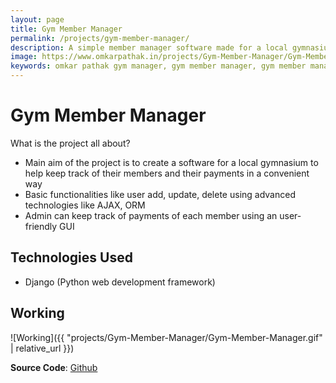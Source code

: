```yaml
---
layout: page
title: Gym Member Manager
permalink: /projects/gym-member-manager/
description: A simple member manager software made for a local gymnasium. This software helps tp keep track of members and their payments in a convenient way.
image: https://www.omkarpathak.in/projects/Gym-Member-Manager/Gym-Member-Manager.gif
keywords: omkar pathak gym manager, gym member manager, gym member management, gym management, gym manager github
---
```


# Gym Member Manager
What is the project all about?

- Main aim of the project is to create a software for a local gymnasium to help keep track of their members and their payments in a convenient way
- Basic functionalities like user add, update, delete using advanced technologies like AJAX, ORM
- Admin can keep track of payments of each member using an user-friendly GUI


## Technologies Used
* Django (Python web development framework)

## Working

![Working]({{ "projects/Gym-Member-Manager/Gym-Member-Manager.gif" | relative_url }})

**Source Code**: [Github](https://github.com/OmkarPathak/Django-Gym-Member-Manager)
